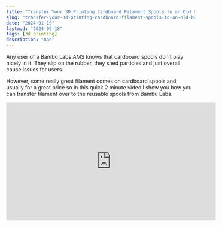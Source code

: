 ```yaml
---
title: "Transfer Your 3D Printing Cardboard Filament Spools to an Old Bambu Labs Spool"
slug: "transfer-your-3d-printing-cardboard-filament-spools-to-an-old-bambu-labs-spool"
date: "2024-01-19"
lastmod: "2024-09-18"
tags: [3d printing]
description: "nan"
---
```


Any user of a Bambu Labs AMS knows that cardboard spools don’t play nicely in it. They slip on the rubber, they shed particles and just overall cause issues for users.

However, some really great filament comes on cardboard spools and usually for a great price so in this quick 2 minute video I show you how you can transfer filament over to the reusable spools from Bambu Labs.

<iframe width="560" height="315" src="https://www.youtube.com/embed/qr5jKZ9ThF4?si=qfFV5NOQU02gh80z" title="YouTube video player" frameborder="0" allow="accelerometer; autoplay; clipboard-write; encrypted-media; gyroscope; picture-in-picture; web-share" referrerpolicy="strict-origin-when-cross-origin" allowfullscreen></iframe>
